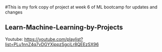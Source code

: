 #This is my fork copy of project at week 6 of ML bootcamp for updates and changes
## Learn-Machine-Learning-by-Projects

Youtube: https://youtube.com/playlist?list=PLu1nnZ4q7vDGYXippzSgciLr8QEEzSX96
